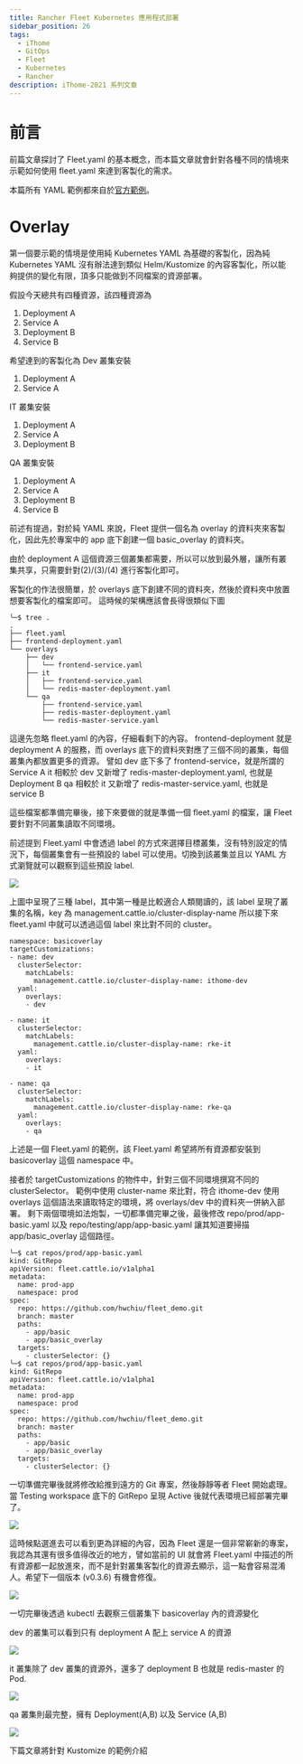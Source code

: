```yaml
---
title: Rancher Fleet Kubernetes 應用程式部署
sidebar_position: 26
tags:
  - iThome
  - GitOps
  - Fleet
  - Kubernetes
  - Rancher
description: iThome-2021 系列文章
---
```


# 前言

前篇文章探討了 Fleet.yaml 的基本概念，而本篇文章就會針對各種不同的情境來示範如何使用 fleet.yaml 來達到客製化的需求。

本篇所有 YAML 範例都來自於[官方範例](https://github.com/rancher/fleet-examples)。

# Overlay
第一個要示範的情境是使用純 Kubernetes YAML 為基礎的客製化，因為純 Kubernetes YAML 沒有辦法達到類似 Helm/Kustomize 的內容客製化，所以能夠提供的變化有限，頂多只能做到不同檔案的資源部署。

假設今天總共有四種資源，該四種資源為
1. Deployment A
2. Service A
3. Deployment B
4. Service B

希望達到的客製化為
Dev 叢集安裝
1. Deployment A
2. Service A

IT 叢集安裝
1. Deployment A
2. Service A
3. Deployment B

QA 叢集安裝
1. Deployment A
2. Service A
3. Deployment B
4. Service B

前述有提過，對於純 YAML 來說，Fleet 提供一個名為 overlay 的資料夾來客製化，因此先於專案中的 app 底下創建一個 basic_overlay 的資料夾。

由於 deployment A 這個資源三個叢集都需要，所以可以放到最外層，讓所有叢集共享，只需要針對(2)/(3)/(4) 進行客製化即可。

客製化的作法很簡單，於 overlays 底下創建不同的資料夾，然後於資料夾中放置想要客製化的檔案即可。
這時候的架構應該會長得很類似下圖

```bash=
╰─$ tree .
.
├── fleet.yaml
├── frontend-deployment.yaml
└── overlays
    ├── dev
    │   └── frontend-service.yaml
    ├── it
    │   ├── frontend-service.yaml
    │   └── redis-master-deployment.yaml
    └── qa
        ├── frontend-service.yaml
        ├── redis-master-deployment.yaml
        └── redis-master-service.yaml
```

這邊先忽略 fleet.yaml 的內容，仔細看剩下的內容。
frontend-deployment 就是 deployment A 的服務，而 overlays 底下的資料夾對應了三個不同的叢集，每個叢集內都放置更多的資源。
譬如 dev 底下多了 frontend-service，就是所謂的 Service A
it 相較於 dev 又新增了 redis-master-deployment.yaml, 也就是 Deployment B
qa 相較於 it 又新增了 redis-master-service.yaml, 也就是 service B

這些檔案都準備完畢後，接下來要做的就是準備一個 fleet.yaml 的檔案，讓 Fleet 要針對不同叢集讀取不同環境。

前述提到 Fleet.yaml 中會透過 label 的方式來選擇目標叢集，沒有特別設定的情況下，每個叢集會有一些預設的 label 可以使用。切換到該叢集並且以 YAML 方式瀏覽就可以觀察到這些預設 label.

![](https://i.imgur.com/Hvny9T6.png)

上圖中呈現了三種 label，其中第一種是比較適合人類閱讀的，該 label 呈現了叢集的名稱，key 為 management.cattle.io/cluster-display-name
所以接下來 fleet.yaml 中就可以透過這個 label 來比對不同的 cluster。

```
namespace: basicoverlay
targetCustomizations:
- name: dev
  clusterSelector:
    matchLabels:
      management.cattle.io/cluster-display-name: ithome-dev
  yaml:
    overlays:
    - dev

- name: it
  clusterSelector:
    matchLabels:
      management.cattle.io/cluster-display-name: rke-it
  yaml:
    overlays:
    - it

- name: qa
  clusterSelector:
    matchLabels:
      management.cattle.io/cluster-display-name: rke-qa
  yaml:
    overlays:
    - qa
```

上述是一個 Fleet.yaml 的範例，該 Fleet.yaml 希望將所有資源都安裝到 basicoverlay 這個 namespace 中。

接者於 targetCustomizations 的物件中，針對三個不同環境撰寫不同的 clusterSelector。
範例中使用 cluster-name 來比對，符合 ithome-dev 使用 overlays 這個語法來讀取特定的環境，將 overlays/dev 中的資料夾一併納入部署。
剩下兩個環境如法炮製，一切都準備完畢之後，最後修改 repo/prod/app-basic.yaml 以及 repo/testing/app/app-basic.yaml 讓其知道要掃描 app/basic_overlay 這個路徑。

```bash=
╰─$ cat repos/prod/app-basic.yaml
kind: GitRepo
apiVersion: fleet.cattle.io/v1alpha1
metadata:
  name: prod-app
  namespace: prod
spec:
  repo: https://github.com/hwchiu/fleet_demo.git
  branch: master
  paths:
    - app/basic
    - app/basic_overlay
  targets:
    - clusterSelector: {}
╰─$ cat repos/prod/app-basic.yaml
kind: GitRepo
apiVersion: fleet.cattle.io/v1alpha1
metadata:
  name: prod-app
  namespace: prod
spec:
  repo: https://github.com/hwchiu/fleet_demo.git
  branch: master
  paths:
    - app/basic
    - app/basic_overlay
  targets:
    - clusterSelector: {}
```


一切準備完畢後就將修改給推到遠方的 Git 專案，然後靜靜等者 Fleet 開始處理。
當 Testing workspace 底下的 GitRepo 呈現 Active 後就代表環境已經部署完畢了。

![](https://i.imgur.com/WocOIMX.png)

這時候點選進去可以看到更為詳細的內容，因為 Fleet 還是一個非常嶄新的專案，我認為其還有很多值得改近的地方，譬如當前的 UI 就會將 Fleet.yaml 中描述的所有資源都一起放進來，而不是針對叢集客製化的資源去顯示，這一點會容易混淆人。希望下一個版本 (v0.3.6) 有機會修復。

![](https://i.imgur.com/vurWDrf.png)

一切完畢後透過 kubectl 去觀察三個叢集下 basicoverlay 內的資源變化

dev 的叢集可以看到只有 deployment A 配上 service A 的資源

![](https://i.imgur.com/EiLQZUy.png)

it 叢集除了 dev 叢集的資源外，還多了 deployment B 也就是 redis-master 的 Pod.

![](https://i.imgur.com/9Pe0a9W.png)

qa 叢集則最完整，擁有 Deployment(A,B) 以及 Service (A,B)

![](https://i.imgur.com/BX6Pu8u.png)

下篇文章將針對 Kustomize 的範例介紹
